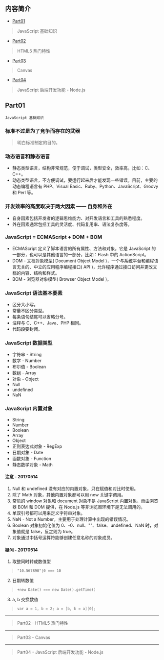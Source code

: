 ## 内容简介 ##
* [Part01](#Part01 "JavaScript 基础知识")
> JavaScript 基础知识
* [Part02](#Part02 "HTML5 热门特性")
> HTML5 热门特性
* [Part03](#Part03 "Canvas")
> Canvas
* [Part04](#Part04 "JavaScript 后端开发功能 - Node.js")
> JavaScript 后端开发功能 - Node.js

## Part01 ##
` JavaScript 基础知识 `

### 标准不过是为了竞争而存在的武器 ###
> 明白标准制定的目的。

### 动态语言和静态语言 ###
* 静态类型语言，结构非常规范，便于调试，类型安全，效率高。比如：C、C++。
* 动态类型语言，不方便调试，要运行起来后才能发现一些错误。目前，主要的动态编程语言有 PHP、Visual Basic、Ruby、Python、JavaScript、Groovy 和 Perl 等。

### 开发效率的高度取决于两大因素 —— 自身和外在 ###
* 自身因素包括开发者的逻辑思维能力、对开发语言和工具的熟悉程度。
* 外在因素通常包括工具的灵活度、代码复用率、语法复杂度等。

### JavaScript = ECMAScript + DOM + BOM ###
* ECMAScript 定义了脚本语言的所有属性、方法和对象。它是 JavaScript 的一部分，也可以是其他语言的一部分，比如：Flash 中的 ActionScript。
* DOM - 文档对象模型( Document Object Model )，一个与系统平台和编程语言无关的、中立的应用程序编程接口( API )，允许程序通过接口访问并更改文档的内容、结构和样式。
* BOM - 浏览器对象模型( Browser Object Model )。

### JavaScript 语法基本要素 ###
* 区分大小写。
* 常量不区分类型。
* 每条语句结尾可以省略分号。
* 注释与 C、C++、Java、PHP 相同。
* 代码段要封闭。

### JavaScript 数据类型 ###
* 字符串 - String
* 数字 - Number
* 布尔值 - Boolean
* 数组 - Array
* 对象 - Object
* Null
* undefined
* NaN

### JavaScript 内置对象 ###
* String
* Number
* Boolean
* Array
* Object
* 正则表达式对象 - RegExp
* 日期对象 - Date
* 函数对象 - Function
* 静态数学对象 - Math

#### 注意 - 20170514 ####
1. Null 和 undefined 没有对应的内置对象，只在赋值和对比时使用。
2. 除了 Math 对象，其他内置对象都可以用 new 关键字调用。
3. 常见的 window 对象和 document 对象不是 JavaScript 内置对象，而由浏览器 BOM 和 DOM 提供，在 Node.js 等非浏览器环境下是无法调用的。
4. 单双引号都可以用来定义字符串对象。
5. NaN - Not a Number，主要用于处理计算中出现的错误情况。
6. Boolean 对象初始化值为 0、-0、null、""、false、undefined、NaN 时，对象值就是 false，反之则为 true。
7. 对象通过中括号运算符能够创建任意名称的对象成员。

#### 疑问 - 20170514 ####
1. 取整同时转成数值型
> `"10.567890"|0 === 10`
2. 日期转数值
> `+new Date() === new Date().getTime()`
3. a, b 交换数值
> `var a = 1, b = 2; a = [b, b = a][0];`
***
> Part02 -
 HTML5 热门特性
***
> Part03 -
 Canvas
***
> Part04 -
 JavaScript 后端开发功能 - Node.js
